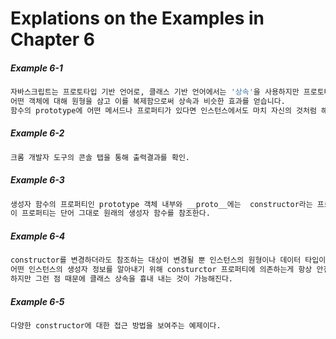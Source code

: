 # Explations on the Examples in Chapter 6


##### Example 6-1
```bash
자바스크립트는 프로토타입 기반 언어로, 클래스 기반 언어에서는 '상속'을 사용하지만 프로토타입 기반 언어에서는 
어떤 객체에 대해 원형을 삼고 이를 복제함으로써 상속과 비슷한 효과를 얻습니다.
함수의 prototype에 어떤 메서드나 프로퍼티가 있다면 인스턴스에서도 마치 자신의 것처럼 해당 메서드나 프로퍼티에 접근할 수 있게 된다.
```

##### Example 6-2
```bash
크롬 개발자 도구의 콘솔 탭을 통해 출력결과를 확인.
```

##### Example 6-3
```bash
생성자 함수의 프로퍼티인 prototype 객체 내부와 __proto__에는  constructor라는 프로퍼티가 있다.
이 프로퍼티는 단어 그대로 원래의 생성자 함수를 참조한다. 
```

##### Example 6-4
```bash
constructor를 변경하더라도 참조하는 대상이 변경될 뿐 인스턴스의 원형이나 데이터 타입이 바뀌지는 않는다.
어떤 인스턴스의 생성자 정보를 알아내기 위해 consturctor 프로퍼티에 의존하는게 항상 안전하지는 않다.
하지만 그런 점 때문에 클래스 상속을 흉내 내는 것이 가능해진다.
```

##### Example 6-5
```bash
다양한 constructor에 대한 접근 방법을 보여주는 예제이다.
```


